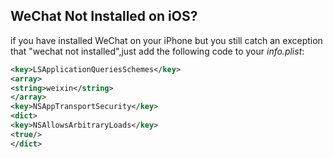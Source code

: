 ## WeChat Not Installed on iOS?
if you have installed WeChat on your iPhone but you still catch an exception that "wechat not installed",just add the following
code to your *info.plist*:
```xml
<key>LSApplicationQueriesSchemes</key>
<array>
<string>weixin</string>
</array>
<key>NSAppTransportSecurity</key>
<dict>
<key>NSAllowsArbitraryLoads</key>
<true/>
</dict>
```
